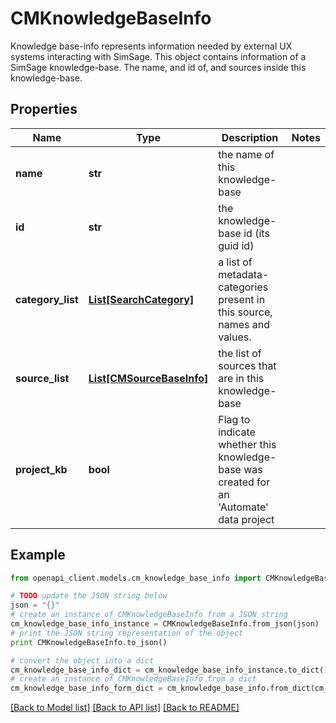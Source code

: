 # CMKnowledgeBaseInfo

Knowledge base-info represents information needed by external UX systems interacting with SimSage.  This object contains information of a SimSage knowledge-base.  The name, and id of, and sources inside this knowledge-base.

## Properties
Name | Type | Description | Notes
------------ | ------------- | ------------- | -------------
**name** | **str** | the name of this knowledge-base | 
**id** | **str** | the knowledge-base id (its guid id) | 
**category_list** | [**List[SearchCategory]**](SearchCategory.md) | a list of metadata-categories present in this source, names and values. | 
**source_list** | [**List[CMSourceBaseInfo]**](CMSourceBaseInfo.md) | the list of sources that are in this knowledge-base | 
**project_kb** | **bool** | Flag to indicate whether this knowledge-base was created for an &#39;Automate&#39; data project | 

## Example

```python
from openapi_client.models.cm_knowledge_base_info import CMKnowledgeBaseInfo

# TODO update the JSON string below
json = "{}"
# create an instance of CMKnowledgeBaseInfo from a JSON string
cm_knowledge_base_info_instance = CMKnowledgeBaseInfo.from_json(json)
# print the JSON string representation of the object
print CMKnowledgeBaseInfo.to_json()

# convert the object into a dict
cm_knowledge_base_info_dict = cm_knowledge_base_info_instance.to_dict()
# create an instance of CMKnowledgeBaseInfo from a dict
cm_knowledge_base_info_form_dict = cm_knowledge_base_info.from_dict(cm_knowledge_base_info_dict)
```
[[Back to Model list]](../README.md#documentation-for-models) [[Back to API list]](../README.md#documentation-for-api-endpoints) [[Back to README]](../README.md)


